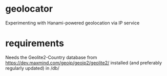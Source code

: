 # geolocator
Experimenting with Hanami-powered geolocation via IP service

# requirements 
Needs the Geolite2-Country database from https://dev.maxmind.com/geoip/geoip2/geolite2/ installed (and preferably regularly updated) in /db/
